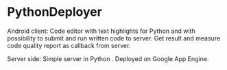 # PythonDeployer

Android client:
	Code editor with text highlights for Python and with possibility to submit and run written code to server.
	Get result and measure code quality report as callback from server.

Server side:
	Simple server in Python . Deployed on Google App Engine.